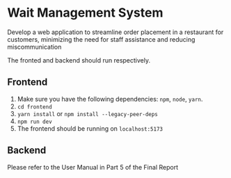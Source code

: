 # Wait Management System

Develop a web application to streamline order placement in a restaurant for customers, minimizing the need for staff assistance and reducing miscommunication

The fronted and backend should run respectively.

## Frontend

1. Make sure you have the following dependencies: `npm`, `node`, `yarn`.
2. `cd frontend`
3. `yarn install` or `npm install --legacy-peer-deps`
4. `npm run dev`
5. The frontend should be running on `localhost:5173`

## Backend
Please refer to the User Manual in Part 5 of the Final Report
